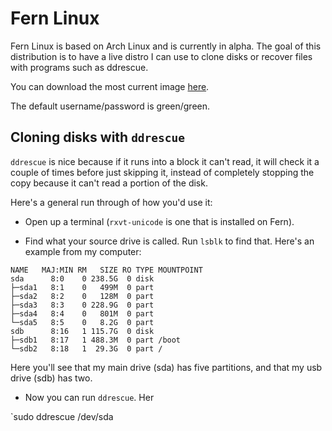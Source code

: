 # Fern Linux

Fern Linux is based on Arch Linux and is currently in alpha. The goal of this distribution is to have a live distro I can use to clone disks or recover files with programs such as ddrescue.

You can download the most current image [here](https://mega.nz/#!opZhGASQ!bNK1CYXypxevm5anUvC8BQeTQRzfq4oPbqP93oGQd0Y).

The default username/password is green/green.

## Cloning disks with `ddrescue`

`ddrescue` is nice because if it runs into a block it can't read, it will check it a couple of times before just skipping it, instead of completely stopping the copy because it can't read a portion of the disk.

Here's a general run through of how you'd use it:

- Open up a terminal (`rxvt-unicode` is one that is installed on Fern).

- Find what your source drive is called. Run `lsblk` to find that. Here's an example from my computer:

```
NAME   MAJ:MIN RM   SIZE RO TYPE MOUNTPOINT
sda      8:0    0 238.5G  0 disk 
├─sda1   8:1    0   499M  0 part 
├─sda2   8:2    0   128M  0 part 
├─sda3   8:3    0 228.9G  0 part 
├─sda4   8:4    0   801M  0 part 
└─sda5   8:5    0   8.2G  0 part 
sdb      8:16   1 115.7G  0 disk 
├─sdb1   8:17   1 488.3M  0 part /boot
└─sdb2   8:18   1  29.3G  0 part /
```

Here you'll see that my main drive (sda) has five partitions, and that my usb drive (sdb) has two.

- Now you can run `ddrescue`. Her

`sudo ddrescue /dev/sda 

